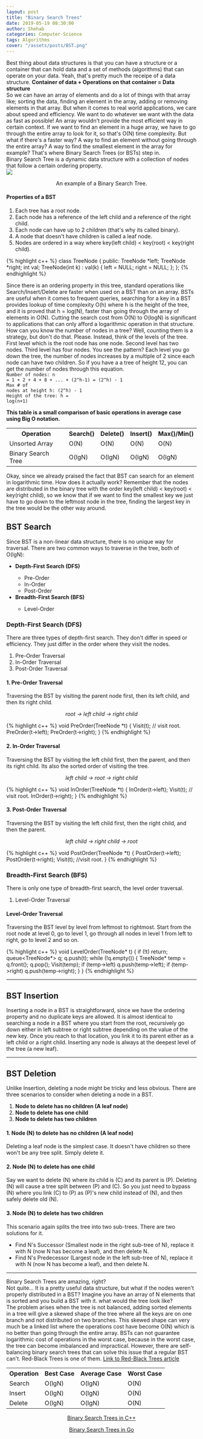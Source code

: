 ```yaml
---
layout: post
title: "Binary Search Trees"
date: 2019-05-19 08:30:00
author: Shehab
categories: Computer-Science
tags: Algorithms
cover: "/assets/posts/BST.png"
---
```


Best thing about data structures is that you can have a structure or a container that can hold data and a set of methods (algorithms) that can operate on your data. Yeah, that's pretty much the receipe of a data structure. <strong>Container of data + Operations on that container = Data structure</strong>
<br>
So we can have an array of elements and do a lot of things with that array like; sorting the data, finding an element in the array, adding or removing elements in that array. But when it comes to real world applications, we care about speed and efficiency. We want to do whatever we want with the data as fast as possible! An array wouldn't provide the most efficient way in certain context. If we want to find an element in a huge array, we have to go through the entire array to look for it, so that's O(N) time complexity. But what if there's a faster way? A way to find an element without going through the entire array? A way to find the smallest element in the array for example? That's where Binary Search Trees (or BSTs) step in.
<br>
Binary Search Tree is a dynamic data structure with a collection of nodes that follow a certain ordering property.  
<img src="/assets/posts/BST.png">

<p align="center">An example of a Binary Search Tree.</p>
<h4>Properties of a BST</h4>
<ol>
	<li>Each tree has a root node.</li>
	<li>Each node has a reference of the left child and a reference of the right child.</li>
	<li>Each node can have up to 2 children (that's why its called binary).</li>
	<li>A node that doesn't have children is called a leaf node.</li>
	<li>Nodes are ordered in a way where key(left child) < key(root) < key(right child).</li>
</ol>

{% highlight c++ %}
class TreeNode {
public:
	TreeNode *left;
	TreeNode *right;
	int val;
	TreeNode(int k) : val(k) {
		left = NULL;
		right = NULL;
	};
};
{% endhighlight %}

Since there is an ordering property in this tree, standard operations like Search/Insert/Delete are faster when used on a BST than on an array.
BSTs are useful when it comes to frequent queries, searching for a key in a BST provides lookup of time complexity O(h) where h is the height of the tree, and it is proved that h = log(N), faster than going through the array of elements in O(N). Cutting the search cost from O(N) to O(logN) is significant to applications that can only afford a logarithmic operation in that structure.
<br>
How can you know the number of nodes in a tree? Well, counting them is a strategy, but don't do that. Please. Instead, think of the levels of the tree. First level which is the root node has one node. Second level has two nodes. Third level has four nodes. You see the pattern? Each level you go down the tree, the number of nodes increases by a multiple of 2 since each node can have two children. So if you have a a tree of height 12, you can get the number of nodes through this equation.
<br>
<code>Number of nodes: n = 1 + 2 + 4 + 8 + ... + (2^h-1) = (2^h) - 1</code><br>
<code>Max # of nodes at height h: (2^h) - 1</code><br>
<code>Height of the tree: h = log(n+1)</code><br>

<strong>This table is a small comparison of basic operations in <emp>average case</emp> using Big O notation.</strong>

<table cellpadding="0" cellspacing="0">
	<tr>
		<th>Operation</th><th>Search()</th><th>Delete()</th><th>Insert()</th><th>Max()/Min()</th>
	</tr>
	<tr>
		<td>Unsorted Array</td><td>O(N)</td><td>O(N)</td><td>O(N)</td><td>O(N)</td>
	</tr>
	<tr>
		<td>Binary Search Tree</td><td>O(lgN)</td><td>O(lgN)</td><td>O(lgN)</td><td>O(lgN)</td>
	</tr>
</table>

Okay, since we already praised the fact that BST can search for an element in logarithmic time. How does it actually work? Remember that the nodes are distributed in the binary tree with the order key(left child) < key(root) < key(right child), so we know that if we want to find the smallest key we just have to go down to the leftmost node in the tree, finding the largest key in the tree would be the other way around.

<h2>BST Search</h2>

Since BST is a non-linear data structure, there is no unique way for traversal. There are two common ways to traverse in the tree, both of O(lgN):

<ul>
	<li><strong> Depth-First Search (DFS) </strong></li>
	<ul>
		<li>Pre-Order</li>
		<li>In-Order</li>
		<li>Post-Order</li>
	</ul>
	<li><strong> Breadth-First Search (BFS) </strong></li>
	<ul>
		<li>Level-Order</li>
	</ul>
</ul>

<h3> Depth-First Search (DFS) </h3>

There are three types of depth-first search. They don't differ in speed or efficiency. They just differ in the order where they visit the nodes.

<ol>
	<li>Pre-Order Traversal</li>
	<li>In-Order Traversal</li>
	<li>Post-Order Traversal</li>
</ol>

<h4>1. Pre-Order Traversal</h4>
Traversing the BST by visiting the parent node first, then its left child, and then its right child. 
<p align="center"><I>root -> left child -> right child</I></p>
{% highlight c++ %}
void PreOrder(TreeNode *t) {
	Visit(t);	// visit root.
	PreOrder(t->left);
	PreOrder(t->right);
}
{% endhighlight %}

<h4>2. In-Order Traversal</h4>
Traversing the BST by visiting the left child first, then the parent, and then its right child. Its also the sorted order of visiting the tree.
<p align="center"><I>left child -> root -> right child</I></p>
{% highlight c++ %}
void InOrder(TreeNode *t) {
	InOrder(t->left);
	Visit(t);	// visit root.
	InOrder(t->right);
}
{% endhighlight %}

<h4>3. Post-Order Traversal</h4>
Traversing the BST by visiting the left child first, then the right child, and then the parent.
<p align="center"><I>left child -> right child -> root</I></p>
{% highlight c++ %}
void PostOrder(TreeNode *t) {
	PostOrder(t->left);
	PostOrder(t->right);
	Visit(t);	//visit root.
}
{% endhighlight %}

<h3> Breadth-First Search (BFS) </h3>
There is only one type of breadth-first search, the level order traversal.
<ol>
	<li>Level-Order Traversal</li>
</ol>
<h4>Level-Order Traversal</h4>
Traversing the BST level by level from leftmost to rightmost. Start from the root node at level 0, go to level 1, go through all nodes in level 1 from left to right, go to level 2 and so on.

{% highlight c++ %}
void LevelOrder(TreeNode* t) {
    if (!t) return;
    queue<TreeNode*> q;
    q.push(t);
    while (!q.empty()) {
        TreeNode* temp = q.front();
        q.pop();
        Visit(temp);
        if (temp->left)
            q.push(temp->left);
        if (temp->right)
            q.push(temp->right);
    }
}
{% endhighlight %}

<hr>

<h2>BST Insertion </h2>
Inserting a node in a BST is straightforward, since we have the ordering property and no duplicate keys are allowed. It is almost identical to searching a node in a BST where you start from the root, recursively go down either in left subtree or right subtree depending on the value of the new key. Once you reach to that location, you link it to its parent either as a left child or a right child. Inserting any node is always at the deepest level of the tree (a new leaf).

<hr>

<h2>BST Deletion </h2>
Unlike Insertion, deleting a node might be tricky and less obvious. There are three scenarios to consider when deleting a node in a BST. 
<ol>
	<li><strong>Node to delete has no children (A leaf node)</strong></li>
	<li><strong>Node to delete has one child</strong></li>
	<li><strong>Node to delete has two children</strong></li>
</ol>
<h4> 1. Node (N) to delete has no children (A leaf node) </h4>
Deleting a leaf node is the simplest case. It doesn't have children so there won't be any tree split. Simply delete it.

<h4> 2. Node (N) to delete has one child </h4>
Say we want to delete (N) where its child is (C) and its parent is (P). Deleting (N) will cause a tree split between (P) and (C). So you just need to bypass (N) where you link (C) to (P) as (P)'s new child instead of (N), and then safely delete old (N).

<h4> 3. Node (N) to delete has two children </h4>
This scenario again splits the tree into two sub-trees. There are two solutions for it. 
<ul>
	<li>Find N's Successor (Smallest node in the right sub-tree of N), replace it with N (now N has become a leaf), and then delete N. </li>
	<li>Find N's Predecessor (Largest node in the left sub-tree of N), replace it with N (now N has become a leaf), and then delete N.</li>
</ul>

<hr>

<div>
Binary Search Trees are amazing, right?
</div>
Not quite...
It is a pretty useful data structure, but what if the nodes weren't properly distributed in a BST? Imagine you have an array of N elements that is sorted and you build a BST with it. what would the tree look like?
<div>
The problem arises when the tree is not balanced, adding sorted elements in a tree will give a skewed shape of the tree where all the keys are on one branch and not distributed on two branches. This skewed shape can very much be a linked list where the operations cost have become O(N) which is no better than going through the entire array. BSTs can not <emp>guarantee</emp> logarithmic cost of operations in the worst case, because in the worst case, the tree can become imbalanced and impractical. However, there are self-balancing binary search trees that can solve this issue that a regular BST can't. Red-Black Trees is one of them. <a href="https://shehab-as.github.io/computer-science/2019/01/24/Red-Black-Trees.html" target="_blank">Link to Red-Black Trees article</a>
</div>

<table cellpadding="0" cellspacing="0">
	<tr>
		<th>Operation</th><th>Best Case</th><th>Average Case</th><th>Worst Case</th>
	</tr>
	<tr>
		<td>Search</td><td>O(lgN)</td><td>O(lgN)</td><td>O(N)</td>
	</tr>
	<tr>
		<td>Insert</td><td>O(lgN)</td><td>O(lgN)</td><td>O(N)</td>
	</tr>
	<tr>
		<td>Delete</td><td>O(lgN)</td><td>O(lgN)</td><td>O(N)</td>
	</tr>
</table>

<p align="center"><a href="https://github.com/shehab-as/Datastructures-And-Algorithms/tree/master/Data%20Structures/Binary%20Search%20Trees" target="_blank"> Binary Search Trees in C++ </a></p>

<p align="center"><a href="https://github.com/shehab-as/Go-Datastructures/blob/main/internal/BinarySearchTrees/BinarySearchTree.go" target="_blank"> Binary Search Trees in Go </a></p>
